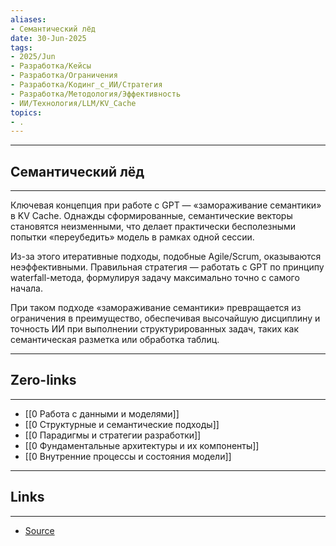 ```yaml
---
aliases: 
- Семантический лёд 
date: 30-Jun-2025
tags:
- 2025/Jun
- Разработка/Кейсы
- Разработка/Ограничения
- Разработка/Кодинг_с_ИИ/Стратегия
- Разработка/Методология/Эффективность
- ИИ/Технология/LLM/KV_Cache
topics:
- .
---
```

-----
##  Семантический лёд 
-----
Ключевая концепция при работе с GPT — «замораживание семантики» в KV Cache. Однажды сформированные, семантические векторы становятся неизменными, что делает практически бесполезными попытки «переубедить» модель в рамках одной сессии.

Из-за этого итеративные подходы, подобные Agile/Scrum, оказываются неэффективными. Правильная стратегия — работать с GPT по принципу waterfall-метода, формулируя задачу максимально точно с самого начала.

При таком подходе «замораживание семантики» превращается из ограничения в преимущество, обеспечивая высочайшую дисциплину и точность ИИ при выполнении структурированных задач, таких как семантическая разметка или обработка таблиц.

---
## Zero-links
---
- [[0 Работа с данными и моделями]]
- [[0 Структурные и семантические подходы]]
- [[0 Парадигмы и стратегии разработки]]
- [[0 Фундаментальные архитектуры и их компоненты]]
-  [[0 Внутренние процессы и состояния модели]]

---
## Links
---
- [Source](https://t.me/turboproject/1727)